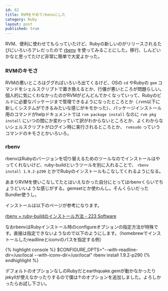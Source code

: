 ```yaml
---
id: 62
title: RVMをやめてrbenvにした
category: Ruby
layout: post
published: true
---
```


RVM、便利に使わせてもらっていたけど、Rubyの新しいのがリリースされるたびにいろいろアレだったので [rbenv](%link% "sstephenson/rbenv - GitHub") を使ってみることにした。移行、しんどいかなと思ってたけど非常に簡単で大変よかった。

### RVMのキモさ

RVMの悪いところはググればいろいろ出てくるけど、OSの `cd` やRubyの `gem` コマンドをシェルスクリプトで置き換えるとか、行儀が悪いところが問題らしい。個人的に気にくわなかったのがRVMがどんどんでかくなっていって、Rubyのビルドに必要なパッケージまで管理できるようになったところとか（.rvm以下に新しくシステムができるみたいな感じがキモかった）、パッケージインストール用のコマンドがhelpドキュメントでは `rvm package install` なのに `rvm pkg install` にいつの間にか変わっていて訳がわからないところとか、よくわからないシェルスクリプトがログイン時に実行されるところとか、 `rvmsudo` っていうコマンドのキモさとかいろいろ。

### rbenv

rbenvはRubyのバージョンを切り替えるためのツールなのでインストールはやってくれないけど、ruby-buildというツールを別に入れることで、 `rbenv install 1.9.2-p290` とかでRubyのインストールもこなしてくれるようになる。

あまりRVMを使いこなしてたとはいえなかった自分にとってはrbenvくらいでちょうどいいような感じがする。gemsetとか使わんし。そんくらいだったBundler使うし。

インストールは以下のページが参考になります。

[rbenv + ruby-buildのインストール方法 - 223 Software](%link% "rbenv + ruby-buildのインストール方法 - 223 Software")

なおrbenvはRubyインストール時のconfigureオプションの指定方法が特殊です。直接は指定できないようなので以下のようにします。（homebrewでインストールしたreadlineとiconvのパスを指定する例）

{% highlight console %}
$CONFIGURE_OPTS="--with-readline-dir=/usr/local --with-iconv-dir=/usr/local" rbenv install 1.9.2-p290
{% endhighlight %}

デフォルトのオプションなしのRubyだとearthquake.gemが動かなかったりjekyllが使えなかったりするので僕は↑のオプションを追加しました。よろしかったらお試し下さい。
